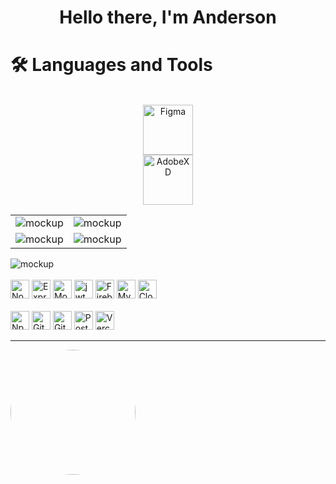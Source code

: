 

<div align="center">
<h1> Hello there, I'm Anderson </h1>
</div>

<div align="left">
  <h1> 🛠️ Languages and Tools </h1>
</div>

 </br>
 
<div align="center">  
   <img src="https://user-images.githubusercontent.com/94204560/220772399-79589f01-3096-463f-889d-d0af4f9e0a59.png" alt="Figma" height="80"/> 
</div>

<div align="center">  
   <img src="https://user-images.githubusercontent.com/94204560/220772258-45389557-f798-4e44-95f3-62ed2eed731b.png" alt="AdobeXD" height="80"/> 

</div>






<table>
  <tr>
     <td><img src="https://user-images.githubusercontent.com/94204560/220774325-18eea7f8-b4d4-4e21-ac73-444b1f39263e.png" alt="mockup"/></td>
    <td><img src="https://user-images.githubusercontent.com/94204560/220775443-b7fd445d-0922-4f49-8937-c8d7654ee5d6.png" alt="mockup"/></td>
 </tr>
 <tr>
    <td><img src="https://user-images.githubusercontent.com/94204560/220776450-06c5d213-f5fc-4415-8036-174e8c1501c6.png" alt="mockup"/></td>
    <td><img src="https://user-images.githubusercontent.com/94204560/220776744-bf407025-13e5-463b-98dc-0c42d7e497c9.png" alt="mockup"/></td>
  </tr>
</table>


<img src="https://user-images.githubusercontent.com/94204560/220776450-06c5d213-f5fc-4415-8036-174e8c1501c6.png" alt="mockup" />


<div align="left">  
    </br>
     <img src="https://img.shields.io/badge/Node.js-43853D?style=for-the-badge&logo=node.js&logoColor=white" alt="Nodejs" height="30" /> 
     <img src="https://img.shields.io/badge/Express.js-000000?style=for-the-badge&logo=express&logoColor=white" alt="ExpressJs" height="30" />  
     <img src="https://img.shields.io/badge/MongoDB-4EA94B?style=for-the-badge&logo=mongodb&logoColor=white" alt="Mongodb" height="30" />
     <img src="https://img.shields.io/badge/JWT-000000?style=for-the-badge&logo=JSON%20web%20tokens&logoColor=white" alt="jwt" height="30" /> 
     <img src="https://img.shields.io/badge/firebase-%23039BE5.svg?style=for-the-badge&logo=firebase" alt="Firebase" height="30" /> 
     <img src="https://camo.githubusercontent.com/b46e59b09c063a31380646688a68018381767a7a206547c93f896df4643671e9/68747470733a2f2f696d672e736869656c64732e696f2f62616467652f6d7973716c2d2532333030303030662e7376673f7374796c653d666f722d7468652d6261646765266c6f676f3d6d7973716c266c6f676f436f6c6f723d7768697465" alt="Mysql" height="30" /> 
   <img src="https://img.shields.io/badge/Cloudinary-blue?style=for-the-badge" alt="Cloudinary" height="30" /> 
    
 </div>


<div align="left">  
   </br>
     <img src="https://img.shields.io/badge/NPM-%23CB3837.svg?style=for-the-badge&logo=npm&logoColor=white" alt="Npm" height="30" /> 
     <img src="https://img.shields.io/badge/git-%23F05033.svg?style=for-the-badge&logo=git&logoColor=white" alt="Git" height="30" />  
     <img src="https://img.shields.io/badge/github-%23121011.svg?style=for-the-badge&logo=github&logoColor=white" alt="Github" height="30" />
     <img src="https://img.shields.io/badge/Postman-FF6C37?style=for-the-badge&logo=postman&logoColor=white" alt="Postman" height="30" /> 
     <img src="https://img.shields.io/badge/vercel-%23000000.svg?style=for-the-badge&logo=vercel&logoColor=white" alt="Vercel" height="30" />     
 </div>
 
 ---
 
  <kbd><img src="https://user-images.githubusercontent.com/94204560/220208543-a7a8c3aa-4a70-48a4-b2a1-01b3449cb0a6.gif" height="auto" width="200" style="border-radius:50%"></kbd>







